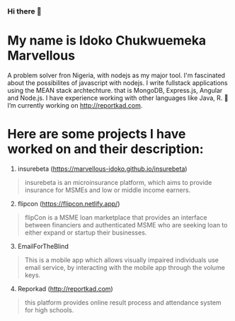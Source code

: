 ### Hi there 👋
# My name is Idoko Chukwuemeka Marvellous
 A problem solver fron Nigeria, with nodejs as my major tool.
 I'm fascinated about the possibilites of javascript with nodejs.
 I write fullstack applications using the MEAN stack archtechture.
 that is MongoDB, Express.js, Angular and Node.js.
 I have experience working with other languages like Java, R.
 🔭 I’m currently working on http://reportkad.com.

# Here are some projects I have worked on and their description:
1. insurebeta (https://marvellous-idoko.github.io/insurebeta)
> insurebeta is an microinsurance platform, which aims to provide insurance for MSMEs and low or middle income earners.
2. flipcon (https://flipcon.netlify.app/)
> flipCon is a MSME loan marketplace that provides an interface between financiers and authenticated MSME who are seeking loan to either expand or startup their businesses.
3. EmailForTheBlind
> This is a mobile app which allows visually impaired individuals use email service, by interacting with the mobile app through the volume keys.
4. Reporkad (http://reportkad.com)
> this platform provides online result process and attendance system for high schools.

<!--
**marvellous-idoko/marvellous-idoko** is a ✨ _special_ ✨ repository because its `README.md` (this file) appears on your GitHub profile.

Here are some ideas to get you started:

- 🌱 I’m currently learning ...
- 👯 I’m looking to collaborate on ...
- 🤔 I’m looking for help with ...
- 💬 Ask me about ...
- 📫 How to reach me: ...
- 😄 Pronouns: ...
- ⚡ Fun fact: ...
-->
